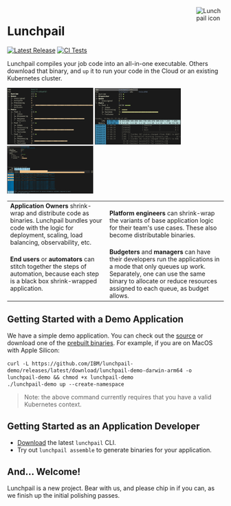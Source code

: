 <image align="right" alt="Lunchpail icon" src="docs/lunchpail.png" title="Lunchpail" width="64">

# Lunchpail

<a href="https://github.com/IBM/lunchpail/releases"><img src="https://img.shields.io/github/release/IBM/lunchpail.svg" alt="Latest Release"></a>
[![CI Tests](https://github.com/IBM/lunchpail/actions/workflows/actions.yml/badge.svg)](https://github.com/IBM/lunchpail/actions/workflows/actions.yml)

Lunchpail compiles your job code into an all-in-one executable. Others download that binary, and `up` it to run your code in the Cloud or an existing Kubernetes cluster. 

<img src="docs/status0.png" width="200"> <img src="docs/status1.png" width="200"> <img src="docs/status2.png" width="200">

<table>
    <tr>
        <td>
            <strong>Application Owners</strong> shrink-wrap and distribute code as binaries. Lunchpail bundles your code with the logic for deployment, scaling, load balancing, observability, etc.
        </td>
        <td>
            <strong>Platform engineers</strong> can shrink-wrap the variants of base application logic for their team's use cases. These also become distributable binaries.
        </td>
    </tr>
    <tr>
        <td>
            <strong>End users</strong> or <strong>automators</strong> can stitch together the steps of automation, because each step is a black box shrink-wrapped application.
        </td>
        <td>
            <strong>Budgeters</strong> and <strong>managers</strong> can have their developers run the applications in a mode that only queues up work. Separately, one can use the same binary to allocate or reduce resources assigned to each queue, as budget allows.
        </td>
    </tr>
</table>

## Getting Started with a Demo Application

We have a simple demo application. You can check out the
[source](https://github.com/IBM/lunchpail-demo) or download one of the
[prebuilt
binaries](https://github.com/IBM/lunchpail-demo/releases). For
example, if you are on MacOS with Apple Silicon:

```shell
curl -L https://github.com/IBM/lunchpail-demo/releases/latest/download/lunchpail-demo-darwin-arm64 -o lunchpail-demo && chmod +x lunchpail-demo
./lunchpail-demo up --create-namespace
```

> Note: the above command currently requires that you have a valid
> Kubernetes context.

## Getting Started as an Application Developer

- [Download](https://github.com/IBM/lunchpail/releases/latest) the latest `lunchpail` CLI.
- Try out `lunchpail assemble` to generate binaries for your application.

## And... Welcome!

Lunchpail is a new project. Bear with us, and please chip in if you
can, as we finish up the initial polishing passes.

